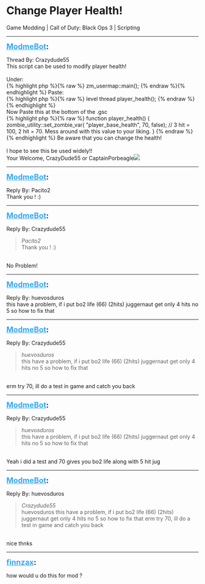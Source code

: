# Change Player Health!
Game Modding | Call of Duty: Black Ops 3 | Scripting

---
<strong style="font-size: 1.4em;"><span style="text-decoration: underline;text-decoration-color: #34a7f9;"><span style="color:#34a7f9;">ModmeBot</span></span>:</strong>

<p>Thread By: Crazydude55<br />This script can be used to modify player health!<br /> <br />Under:<br />{% highlight php %}{% raw %}
zm_usermap::main();
{% endraw %}{% endhighlight %}
Paste:<br />{% highlight php %}{% raw %}
level thread player_health();
{% endraw %}{% endhighlight %}
 <br />Now Paste this at the bottom of the .gsc<br />{% highlight php %}{% raw %}
function player_health()
{
zombie_utility::set_zombie_var( "player_base_health", 				70,		false);		// 3 hit = 100, 2 hit = 70. Mess around with this value to your liking. 
}
{% endraw %}{% endhighlight %}
Be aware that you can change the health!<br /> <br />I hope to see this be used widely!!<br />Your Welcome, CrazyDude55 or CaptainPorbeagle<img style="max-width: 500px;" src="http://aviacreations.com/modme/emoticons/smile.png"></p>

---
<strong style="font-size: 1.4em;"><span style="text-decoration: underline;text-decoration-color: #34a7f9;"><span style="color:#34a7f9;">ModmeBot</span></span>:</strong>

<p>Reply By: Pacito2<br />Thank you ! :)</p>

---
<strong style="font-size: 1.4em;"><span style="text-decoration: underline;text-decoration-color: #34a7f9;"><span style="color:#34a7f9;">ModmeBot</span></span>:</strong>

<p>Reply By: Crazydude55<br /><blockquote><em>Pacito2</em><br />Thank you ! :)</blockquote><br /> No Problem!</p>

---
<strong style="font-size: 1.4em;"><span style="text-decoration: underline;text-decoration-color: #34a7f9;"><span style="color:#34a7f9;">ModmeBot</span></span>:</strong>

<p>Reply By: huevosduros<br />this have a problem, if i put bo2 life (66) (2hits) juggernaut get only 4 hits no 5 so how to fix that</p>

---
<strong style="font-size: 1.4em;"><span style="text-decoration: underline;text-decoration-color: #34a7f9;"><span style="color:#34a7f9;">ModmeBot</span></span>:</strong>

<p>Reply By: Crazydude55<br /><blockquote><em>huevosduros</em><br />this have a problem, if i put bo2 life (66) (2hits) juggernaut get only 4 hits no 5 so how to fix that</blockquote><br /> erm try 70, ill do a test in game and catch you back</p>

---
<strong style="font-size: 1.4em;"><span style="text-decoration: underline;text-decoration-color: #34a7f9;"><span style="color:#34a7f9;">ModmeBot</span></span>:</strong>

<p>Reply By: Crazydude55<br /><blockquote><em>huevosduros</em><br />this have a problem, if i put bo2 life (66) (2hits) juggernaut get only 4 hits no 5 so how to fix that</blockquote><br /> Yeah i did a test and 70 gives you bo2 life along with 5 hit jug</p>

---
<strong style="font-size: 1.4em;"><span style="text-decoration: underline;text-decoration-color: #34a7f9;"><span style="color:#34a7f9;">ModmeBot</span></span>:</strong>

<p>Reply By: huevosduros<br /><blockquote><em>Crazydude55</em><br />huevosduros this have a problem, if i put bo2 life (66) (2hits) juggernaut get only 4 hits no 5 so how to fix that  erm try 70, ill do a test in game and catch you back  </blockquote><br /> nice thnks</p>

---
<strong style="font-size: 1.4em;"><span style="text-decoration: underline;text-decoration-color: #34a7f9;"><span style="color:#34a7f9;">finnzax</span></span>:</strong>

<p>how would u do this for mod ?</p>
